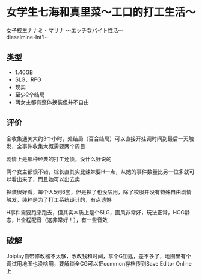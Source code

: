 # 女学生七海和真里菜～工口的打工生活～
女子校生ナナミ・マリナ ～エッチなバイト性活～  
dieselmine-Int'l-

## 类型
- 1.40GB
- SLG、RPG
- 现实
- 至少2个结局
- 两女主都有整体换装但并不自由

## 评价
全收集通关大约3个小时，处结局（百合结局）可以直接开挂调时间到最后一天触发，全事件收集大概需要两个周目

剧情上是那种经典的打工还债，没什么好说的

两个女主都很不错，棕长直其实比辣妹要H一点，从她的事件数量比另一位多就可以看出来了，而且她可以出去卖

换装很好看，每个人5到6套，但是换了也没啥用，除了校服并没有特殊自由剧情触发，纯粹是为了打工系统设计的，有点遗憾

H事件需要跑来跑去，但其实本质上是个SLG，画风非常好，玩法正常，HCG静态，H全程配音（这非常好！），有一些音效

## 破解
Joiplay自带修改器不太够，改改钱和时间，拿个G钥匙，差不多了，地图里有个调试用地图也没啥用，要解锁全CG可以把common存档传到Save Editor Online上